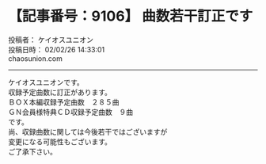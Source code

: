 # 【記事番号：9106】 曲数若干訂正です

投稿者： ケイオスユニオン  
投稿日時： 02/02/26 14:33:01  
chaosunion.com

---

ケイオスユニオンです。  
収録予定曲数に訂正があります。  
ＢＯＸ本編収録予定曲数　２８５曲  
ＧＮ会員様特典ＣＤ収録予定曲数　９曲  
です。  
尚、収録曲数に関しては今後若干ではございますが  
変更になる可能性もございます。  
ご了承下さい。